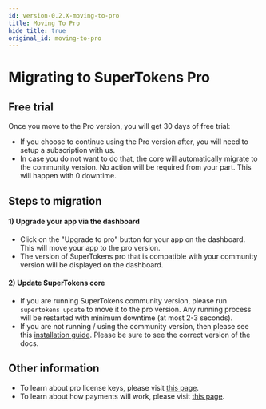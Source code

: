 ```yaml
---
id: version-0.2.X-moving-to-pro
title: Moving To Pro
hide_title: true
original_id: moving-to-pro
---
```


# Migrating to SuperTokens Pro

## Free trial
Once you move to the Pro version, you will get 30 days of free trial:
- If you choose to continue using the Pro version after, you will need to setup a subscription with us. 
- In case you do not want to do that, the core will automatically migrate to the community version. No action will be required from your part. This will happen with 0 downtime.

## Steps to migration

#### 1) Upgrade your app via the dashboard
- Click on the "Upgrade to pro" button for your app on the dashboard. This will move your app to the pro version.
- The version of SuperTokens pro that is compatible with your community version will be displayed on the dashboard.

#### 2) Update SuperTokens core
- If you are running SuperTokens community version, please run ```supertokens update``` to move it to the pro version. Any running process will be restarted with minimum downtime (at most 2-3 seconds).
- If you are not running / using the community version, then please see this [installation guide](/docs/pro/getting-started/installation). Please be sure to see the correct version of the docs.

## Other information
- To learn about pro license keys, please visit [this page](/docs/pro/about-license-keys).
- To learn about how payments will work, please visit [this page](/docs/pro/about-payments).